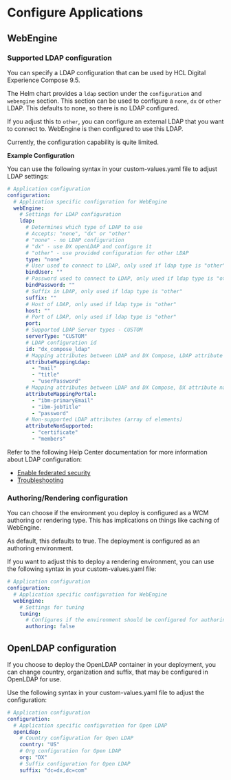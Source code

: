 # Configure Applications

## WebEngine

### Supported LDAP configuration

You can specify a LDAP configuration that can be used by HCL Digital Experience Compose 9.5.

The Helm chart provides a `ldap` section under the `configuration` and `webengine` section. This section can be used to configure a `none`, `dx` or `other` LDAP. This defaults to none, so there is no LDAP configured.

If you adjust this to `other`, you can configure an external LDAP that you want to connect to. WebEngine is then configured to use this LDAP.

Currently, the configuration capability is quite limited.

**Example Configuration**

You can use the following syntax in your custom-values.yaml file to adjust LDAP settings:

```yaml
# Application configuration
configuration:
  # Application specific configuration for WebEngine
  webEngine:
    # Settings for LDAP configuration
    ldap:
      # Determines which type of LDAP to use
      # Accepts: "none", "dx" or "other"
      # "none" - no LDAP configuration
      # "dx" - use DX openLDAP and configure it
      # "other" - use provided configuration for other LDAP
      type: "none"
      # User used to connect to LDAP, only used if ldap type is "other"
      bindUser: ""
      # Password used to connect to LDAP, only used if ldap type is "other"
      bindPassword: ""
      # Suffix in LDAP, only used if ldap type is "other"
      suffix: ""
      # Host of LDAP, only used if ldap type is "other"
      host: ""
      # Port of LDAP, only used if ldap type is "other"
      port: 
      # Supported LDAP Server types - CUSTOM
      serverType: "CUSTOM"
      # LDAP configuration id
      id: "dx_compose_ldap"
      # Mapping attributes between LDAP and DX Compose, LDAP attribute names (array of elements)
      attributeMappingLdap: 
        - "mail"
        - "title"
        - "userPassword"
      # Mapping attributes between LDAP and DX Compose, DX attribute names (array of elements)
      attributeMappingPortal: 
        - "ibm-primaryEmail"
        - "ibm-jobTitle"
        - "password"
      # Non-supported LDAP attributes (array of elements)
      attributeNonSupported: 
        - "certificate"
        - "members"
```

Refer to the following Help Center documentation for more information about LDAP configuration:

-   [Enable federated security](../../../../manage/working_with_compose/cfg_parameters/manage_users_groups_liberty.md#configuring-federated-user-registry)
-   [Troubleshooting](../../../../manage/working_with_compose/troubleshooting/index.md)


### Authoring/Rendering configuration

You can choose if the environment you deploy is configured as a WCM authoring or rendering type. This has implications on things like caching of WebEngine.

As default, this defaults to true. The deployment is configured as an authoring environment.

If you want to adjust this to deploy a rendering environment, you can use the following syntax in your custom-values.yaml file:

```yaml
# Application configuration
configuration:
  # Application specific configuration for WebEngine
  webEngine:
    # Settings for tuning
    tuning:
      # Configures if the environment should be configured for authoring or not
      authoring: false
```

## OpenLDAP configuration

If you choose to deploy the OpenLDAP container in your deployment, you can change country, organization and suffix, that may be configured in OpenLDAP for use.

Use the following syntax in your custom-values.yaml file to adjust the configuration:

```yaml
# Application configuration
configuration:
  # Application specific configuration for Open LDAP
  openLdap:
    # Country configuration for Open LDAP
    country: "US"
    # Org configuration for Open LDAP
    org: "DX"
    # Suffix configuration for Open LDAP
    suffix: "dc=dx,dc=com"
```